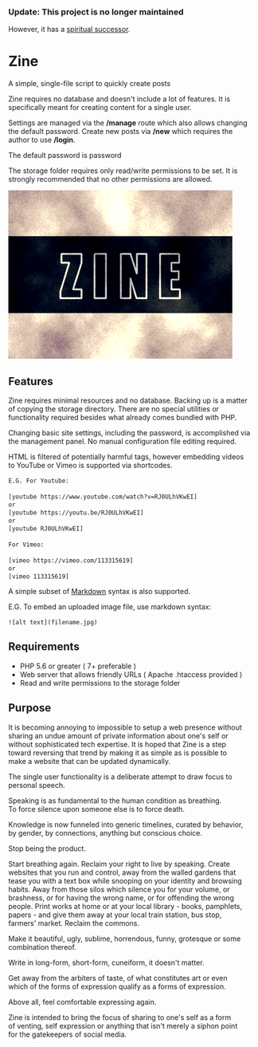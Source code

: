 ### Update: This project is no longer maintained
However, it has a [spiritual successor](https://github.com/cypnk/Bare).

# Zine
A simple, single-file script to quickly create posts

Zine requires no database and doesn't include a lot of features. It is  
specifically meant for creating content for a single user.

Settings are managed via the **/manage** route which also allows changing  
the default password. Create new posts via **/new** which requires the  
author to use **/login**.

The default password is password

The storage folder requires only read/write permissions to be set. It is  
strongly recommended that no other permissions are allowed.

![zine](zine_.png)

## Features  

Zine requires minimal resources and no database. Backing up is a matter  
of copying the storage directory. There are no special utilities or  
functionality required besides what already comes bundled with PHP.  

Changing basic site settings, including the password, is accomplished via  
the management panel. No manual configuration file editing required.  

HTML is filtered of potentially harmful tags, however embedding videos  
to YouTube or Vimeo is supported via shortcodes.
```
E.G. For Youtube: 

[youtube https://www.youtube.com/watch?v=RJ0ULhVKwEI]
or
[youtube https://youtu.be/RJ0ULhVKwEI]
or
[youtube RJ0ULhVKwEI]

For Vimeo:

[vimeo https://vimeo.com/113315619]
or
[vimeo 113315619]
```

A simple subset of [Markdown](https://daringfireball.net/projects/markdown/) syntax is also supported.

E.G. To embed an uploaded image file, use markdown syntax:
```
![alt text](filename.jpg)
```

## Requirements  

  - PHP 5.6 or greater ( 7+ preferable )  
  - Web server that allows friendly URLs ( Apache .htaccess provided )  
  - Read and write permissions to the storage folder

## Purpose

It is becoming annoying to impossible to setup a web presence without  
sharing an undue amount of private information about one's self or  
without sophisticated tech expertise. It is hoped that Zine is a step  
toward reversing that trend by making it as simple as is possible to  
make a website that can be updated dynamically. 

The single user functionality is a deliberate attempt to draw focus to  
personal speech.

Speaking is as fundamental to the human condition as breathing.  
To force silence upon someone else is to force death.

Knowledge is now funneled into generic timelines, curated by behavior,  
by gender, by connections, anything but conscious choice.  

Stop being the product. 

Start breathing again. Reclaim your right to live by speaking. Create  
websites that you run and control, away from the walled gardens that  
tease you with a text box while snooping on your identity and browsing  
habits. Away from those silos which silence you for your volume, or  
brashness, or for having the wrong name, or for offending the wrong  
people. Print works at home or at your local library - books, pamphlets,  
papers - and give them away at your local train station, bus stop,  
farmers' market. Reclaim the commons.

Make it beautiful, ugly, sublime, horrendous, funny, grotesque or some  
combination thereof.

Write in long-form, short-form, cuneiform, it doesn't matter.

Get away from the arbiters of taste, of what constitutes art or even  
which of the forms of expression qualify as a forms of expression.

Above all, feel comfortable expressing again.

Zine is intended to bring the focus of sharing to one's self as a form  
of venting, self expression or anything that isn't merely a siphon point  
for the gatekeepers of social media.
